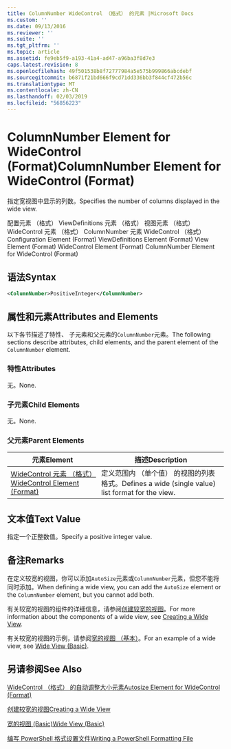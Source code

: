 ```yaml
---
title: ColumnNumber WideControl （格式） 的元素 |Microsoft Docs
ms.custom: ''
ms.date: 09/13/2016
ms.reviewer: ''
ms.suite: ''
ms.tgt_pltfrm: ''
ms.topic: article
ms.assetid: fe9eb5f9-a193-41a4-ad47-a96ba3f8d7e3
caps.latest.revision: 8
ms.openlocfilehash: 49f501538b8f72777984a5e575b999866abcdebf
ms.sourcegitcommit: b6871f21bd666f9cd71dd336bb3f844cf472b56c
ms.translationtype: MT
ms.contentlocale: zh-CN
ms.lasthandoff: 02/03/2019
ms.locfileid: "56856223"
---
```

# <a name="columnnumber-element-for-widecontrol-format"></a><span data-ttu-id="20bf2-102">ColumnNumber Element for WideControl (Format)</span><span class="sxs-lookup"><span data-stu-id="20bf2-102">ColumnNumber Element for WideControl (Format)</span></span>

<span data-ttu-id="20bf2-103">指定宽视图中显示的列数。</span><span class="sxs-lookup"><span data-stu-id="20bf2-103">Specifies the number of columns displayed in the wide view.</span></span>

<span data-ttu-id="20bf2-104">配置元素 （格式） ViewDefinitions 元素 （格式） 视图元素 （格式） WideControl 元素 （格式） ColumnNumber 元素 WideControl （格式）</span><span class="sxs-lookup"><span data-stu-id="20bf2-104">Configuration Element (Format) ViewDefinitions Element (Format) View Element (Format) WideControl Element (Format) ColumnNumber Element for WideControl (Format)</span></span>

## <a name="syntax"></a><span data-ttu-id="20bf2-105">语法</span><span class="sxs-lookup"><span data-stu-id="20bf2-105">Syntax</span></span>

```xml
<ColumnNumber>PositiveInteger</ColumnNumber>
```

## <a name="attributes-and-elements"></a><span data-ttu-id="20bf2-106">属性和元素</span><span class="sxs-lookup"><span data-stu-id="20bf2-106">Attributes and Elements</span></span>

<span data-ttu-id="20bf2-107">以下各节描述了特性、 子元素和父元素的`ColumnNumber`元素。</span><span class="sxs-lookup"><span data-stu-id="20bf2-107">The following sections describe attributes, child elements, and the parent element of the `ColumnNumber` element.</span></span>

### <a name="attributes"></a><span data-ttu-id="20bf2-108">特性</span><span class="sxs-lookup"><span data-stu-id="20bf2-108">Attributes</span></span>

<span data-ttu-id="20bf2-109">无。</span><span class="sxs-lookup"><span data-stu-id="20bf2-109">None.</span></span>

### <a name="child-elements"></a><span data-ttu-id="20bf2-110">子元素</span><span class="sxs-lookup"><span data-stu-id="20bf2-110">Child Elements</span></span>

<span data-ttu-id="20bf2-111">无。</span><span class="sxs-lookup"><span data-stu-id="20bf2-111">None.</span></span>

### <a name="parent-elements"></a><span data-ttu-id="20bf2-112">父元素</span><span class="sxs-lookup"><span data-stu-id="20bf2-112">Parent Elements</span></span>

|<span data-ttu-id="20bf2-113">元素</span><span class="sxs-lookup"><span data-stu-id="20bf2-113">Element</span></span>|<span data-ttu-id="20bf2-114">描述</span><span class="sxs-lookup"><span data-stu-id="20bf2-114">Description</span></span>|
|-------------|-----------------|
|[<span data-ttu-id="20bf2-115">WideControl 元素 （格式）</span><span class="sxs-lookup"><span data-stu-id="20bf2-115">WideControl Element (Format)</span></span>](./widecontrol-element-format.md)|<span data-ttu-id="20bf2-116">定义范围内 （单个值） 的视图的列表格式。</span><span class="sxs-lookup"><span data-stu-id="20bf2-116">Defines a wide (single value) list format for the view.</span></span>|

## <a name="text-value"></a><span data-ttu-id="20bf2-117">文本值</span><span class="sxs-lookup"><span data-stu-id="20bf2-117">Text Value</span></span>

<span data-ttu-id="20bf2-118">指定一个正整数值。</span><span class="sxs-lookup"><span data-stu-id="20bf2-118">Specify a positive integer value.</span></span>

## <a name="remarks"></a><span data-ttu-id="20bf2-119">备注</span><span class="sxs-lookup"><span data-stu-id="20bf2-119">Remarks</span></span>

<span data-ttu-id="20bf2-120">在定义较宽的视图，你可以添加`AutoSize`元素或`ColumnNumber`元素，但您不能将同时添加。</span><span class="sxs-lookup"><span data-stu-id="20bf2-120">When defining a wide view, you can add the `AutoSize` element or the `ColumnNumber` element, but you cannot add both.</span></span>

<span data-ttu-id="20bf2-121">有关较宽的视图的组件的详细信息，请参阅[创建较宽的视图](./creating-a-wide-view.md)。</span><span class="sxs-lookup"><span data-stu-id="20bf2-121">For more information about the components of a wide view, see [Creating a Wide View](./creating-a-wide-view.md).</span></span>

<span data-ttu-id="20bf2-122">有关较宽的视图的示例，请参阅[宽的视图 （基本）](./wide-view-basic.md)。</span><span class="sxs-lookup"><span data-stu-id="20bf2-122">For an example of a wide view, see [Wide View (Basic)](./wide-view-basic.md).</span></span>

## <a name="see-also"></a><span data-ttu-id="20bf2-123">另请参阅</span><span class="sxs-lookup"><span data-stu-id="20bf2-123">See Also</span></span>

[<span data-ttu-id="20bf2-124">WideControl （格式） 的自动调整大小元素</span><span class="sxs-lookup"><span data-stu-id="20bf2-124">Autosize Element for WideControl (Format)</span></span>](./autosize-element-for-widecontrol-format.md)

[<span data-ttu-id="20bf2-125">创建较宽的视图</span><span class="sxs-lookup"><span data-stu-id="20bf2-125">Creating a Wide View</span></span>](./creating-a-wide-view.md)

[<span data-ttu-id="20bf2-126">宽的视图 (Basic)</span><span class="sxs-lookup"><span data-stu-id="20bf2-126">Wide View (Basic)</span></span>](./wide-view-basic.md)

[<span data-ttu-id="20bf2-127">编写 PowerShell 格式设置文件</span><span class="sxs-lookup"><span data-stu-id="20bf2-127">Writing a PowerShell Formatting File</span></span>](./writing-a-powershell-formatting-file.md)

